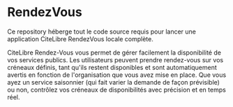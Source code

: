 # RendezVous
Ce repository héberge tout le code source requis pour lancer une application CiteLibre RendezVous locale complète.

CiteLibre Rendez-Vous vous permet de gérer facilement la disponibilité de vos services publics. Les utilisateurs peuvent prendre rendez-vous sur vos créneaux définis, tant qu'ils restent disponibles et sont automatiquement avertis en fonction de l'organisation que vous avez mise en place.
Que vous ayez un service saisonnier (qui fait varier la demande de façon prévisible) ou non, contrôlez vos créneaux de disponibilités avec précision et en temps réel.